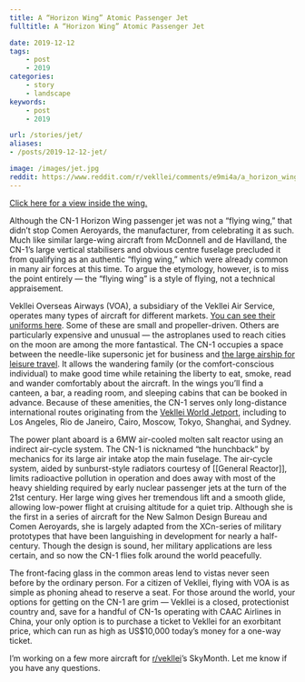 ```yaml
---
title: A “Horizon Wing” Atomic Passenger Jet
fulltitle: A “Horizon Wing” Atomic Passenger Jet

date: 2019-12-12
tags:
    - post
    - 2019
categories:
    - story
    - landscape
keywords:
    - post
    - 2019

url: /stories/jet/
aliases:
- /posts/2019-12-12-jet/

image: /images/jet.jpg
reddit: https://www.reddit.com/r/vekllei/comments/e9mi4a/a_horizon_wing_atomic_passenger_jet/
---
```

[Click here for a view inside the wing.](/posts/2019-12-09-wing/)

Although  the CN-1 Horizon Wing passenger jet was not a “flying wing,” that  didn’t stop Comen Aeroyards, the manufacturer, from celebrating it as  such. Much like similar large-wing aircraft from McDonnell and de  Havilland, the CN-1’s large vertical stabilisers and obvious centre  fuselage precluded it from qualifying as an authentic “flying wing,”  which were already common in many air forces at this time. To argue the  etymology, however, is to miss the point entirely — the “flying wing” is  a style of flying, not a technical appraisement.

Vekllei Overseas Airways (VOA), a subsidiary of the Vekllei Air Service, operates many types of aircraft for different markets. [You can see their uniforms here](https://www.reddit.com/r/vekllei/comments/dyjdsn/air_stewards_in_vekllei/).  Some of these are small and propeller-driven. Others are particularly  expensive and unusual — the astroplanes used to reach cities on the moon  are among the more fantastical. The CN-1 occupies a space between the  needle-like supersonic jet for business and [the large airship for leisure travel](https://www.reddit.com/r/vekllei/comments/e0xl3w/oceanliners_of_the_sky_vacuum_dirigibles_in/).  It allows the wandering family (or the comfort-conscious individual) to  make good time while retaining the liberty to eat, smoke, read and  wander comfortably about the aircraft. In the wings you’ll find a  canteen, a bar, a reading room, and sleeping cabins that can be booked  in advance. Because of these amenities, the CN-1 serves only  long-distance international routes originating from the [Vekllei World Jetport](/factbook/landscape/boroughs/pharos/#vekllei-world-jetport), including to Los Angeles, Rio de Janeiro, Cairo, Moscow, Tokyo,  Shanghai, and Sydney.

The power  plant aboard is a 6MW air-cooled molten salt reactor using an indirect  air-cycle system. The CN-1 is nicknamed “the hunchback” by mechanics for  its large air intake atop the main fuselage. The air-cycle system,  aided by sunburst-style radiators courtesy of [[General Reactor]], limits  radioactive pollution in operation and does away with most of the heavy  shielding required by early nuclear passenger jets at the turn of the  21st century. Her large wing gives her tremendous lift and a smooth  glide, allowing low-power flight at cruising altitude for a quiet trip.  Although she is the first in a series of aircraft for the New Salmon  Design Bureau and Comen Aeroyards, she is largely adapted from the  XCn-series of military prototypes that have been languishing in  development for nearly a half-century. Though the design is sound, her  military applications are less certain, and so now the CN-1 flies folk  around the world peacefully.

The  front-facing glass in the common areas lend to vistas never seen before  by the ordinary person. For a citizen of Vekllei, flying with VOA is as  simple as phoning ahead to reserve a seat. For those around the world,  your options for getting on the CN-1 are grim — Vekllei is a closed,  protectionist country and, save for a handful of CN-1s operating with  CAAC Airlines in China, your only option is to purchase a ticket to  Vekllei for an exorbitant price, which can run as high as US$10,000  today’s money for a one-way ticket.

I’m working on a few more aircraft for [r/vekllei](https://www.reddit.com/r/vekllei/)’s SkyMonth. Let me know if you have any questions.
